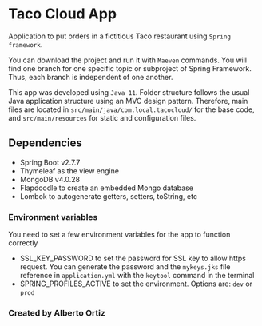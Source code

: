 # Taco Cloud App

Application to put orders in a fictitious Taco restaurant using `Spring framework`.

You can download the project and run it with `Maeven` commands.
You will find one branch for one specific topic or subproject of Spring Framework.
Thus, each branch is independent of one another.

This app was developed using `Java 11`. Folder structure follows the usual Java application structure using an MVC design pattern.
Therefore, main files are located in `src/main/java/com.local.tacocloud/` for the base code, and `src/main/resources` for static
and configuration files.

## Dependencies

- Spring Boot v2.7.7
- Thymeleaf as the view engine
- MongoDB v4.0.28
- Flapdoodle to create an embedded Mongo database
- Lombok to autogenerate getters, setters, toString, etc

### Environment variables

You need to set a few environment variables for the app to function correctly
- SSL_KEY_PASSWORD to set the password for SSL key to allow https request.
You can generate the password and the `mykeys.jks` file reference in `application.yml`
with the `keytool` command in the terminal
- SPRING_PROFILES_ACTIVE to set the environment. Options are: `dev`
or `prod`

### Created by Alberto Ortiz